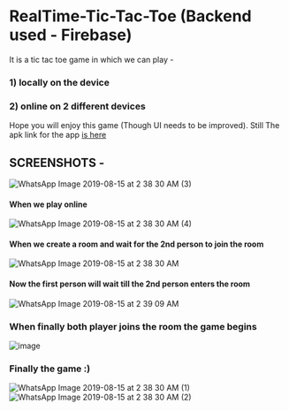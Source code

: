 # RealTime-Tic-Tac-Toe  (Backend used - Firebase)
It is a tic tac toe game in which we can play -
### 1) locally on the device
### 2) online on 2 different devices 
Hope you will enjoy this game (Though UI needs to be improved). Still The apk link for the app [is here](https://drive.google.com/file/d/11ZYX74fQ8RryFuHotKa7qecKd8fqFHQl/view?usp=drivesdk)
## SCREENSHOTS - 
![WhatsApp Image 2019-08-15 at 2 38 30 AM (3)](https://user-images.githubusercontent.com/43893611/63056844-88f55800-bf06-11e9-9448-03ac018a7897.jpeg)
</br>
#### When we play online
![WhatsApp Image 2019-08-15 at 2 38 30 AM (4)](https://user-images.githubusercontent.com/43893611/63056861-927ec000-bf06-11e9-877a-d9876ac84b16.jpeg)
</br>
#### When we create a room and wait for the 2nd person to join the room
![WhatsApp Image 2019-08-15 at 2 38 30 AM](https://user-images.githubusercontent.com/43893611/63056869-96aadd80-bf06-11e9-8afc-9f4789b61633.jpeg)
</br>
#### Now the first person will wait till the 2nd person enters the room
![WhatsApp Image 2019-08-15 at 2 39 09 AM](https://user-images.githubusercontent.com/43893611/63056877-9b6f9180-bf06-11e9-82b1-0bc3a9e60e1f.jpeg)
### When finally both player joins the room the game begins
![image](https://user-images.githubusercontent.com/43893611/63057397-bdb5df00-bf07-11e9-9547-e1a78b442bda.png)
</br>
### Finally the game :)
![WhatsApp Image 2019-08-15 at 2 38 30 AM (1)](https://user-images.githubusercontent.com/43893611/63056893-a2969f80-bf06-11e9-935a-bccf02af3beb.jpeg)
![WhatsApp Image 2019-08-15 at 2 38 30 AM (2)](https://user-images.githubusercontent.com/43893611/63056895-a5919000-bf06-11e9-9494-fb8f73268e97.jpeg)
